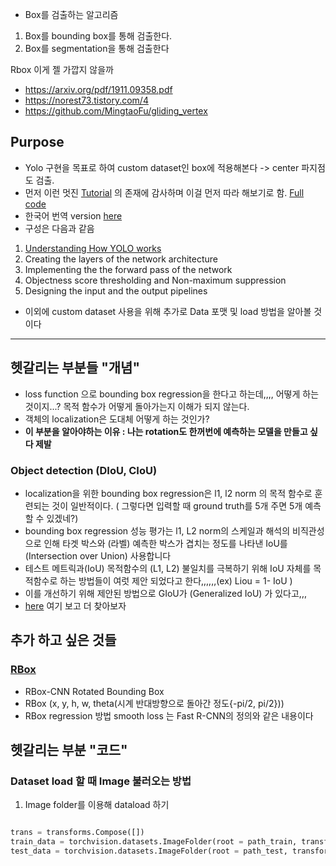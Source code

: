 - Box를 검출하는 알고리즘 
1. Box를 bounding box를 통해 검출한다.
2. Box를 segmentation을 통해 검출한다


Rbox 이게 젤 가깝지 않을까
- https://arxiv.org/pdf/1911.09358.pdf
- https://norest73.tistory.com/4
- https://github.com/MingtaoFu/gliding_vertex

## Purpose
- Yolo 구현을 목표로 하여 custom dataset인 box에 적용해본다 -> center 파지점도 검출.
- 먼저 이런 멋진 [Tutorial](https://blog.paperspace.com/how-to-implement-a-yolo-object-detector-in-pytorch/) 의 존재에 감사하며 이걸 먼저 따라 해보기로 함. [Full code](https://github.com/ayooshkathuria/YOLO_v3_tutorial_from_scratch)
- 한국어 번역 version [here](https://deep-learning-study.tistory.com/411)
- 구성은 다음과 같음 
1. [Understanding How YOLO works](https://github.com/ChaeChae0505/Pytorch/blob/main/Miniproject/220120/1.UnderstandYOLO.md)
2. Creating the layers of the network architecture
3. Implementing the the forward pass of the network
4. Objectness score thresholding and Non-maximum suppression
5. Designing the input and the output pipelines
- 이외에 custom dataset 사용을 위해 추가로 Data 포맷 및 load 방법을 알아볼 것이다

---
## 헷갈리는 부분들 "개념"
- loss function 으로 bounding box regression을 한다고 하는데,,,, 어떻게 하는 것이지...? 목적 함수가 어떻게 돌아가는지 이해가 되지 않는다.
- 객체의 localization은 도대체 어떻게 하는 것인가?
- **이 부분을 알아야하는 이유 : 나는 rotation도 한꺼번에 예측하는 모델을 만들고 싶다 제발**

### Object detection (DIoU, CIoU)
- localization을 위한 bounding box regression은 l1, l2 norm 의 목적 함수로 훈련되는 것이 일반적이다. ( 그렇다면 입력할 때 ground truth를 5개 주면 5개 예측할 수 있겠네?) 
- bounding box regression 성능 평가는 l1, L2 norm의 스케일과 해석의 비직관성으로 인해 타겟 박스와 (라벨) 예측한 박스가 겹치는 정도를 나타낸 IoU를 (Intersection over Union) 사용합니다 
- 테스트 메트릭과(IoU) 목적함수의 (L1, L2) 불일치를 극복하기 위해 IoU 자체를 목적함수로 하는 방법들이 여럿 제안 되었다고 한다,,,,,,(ex) Liou = 1- IoU )
- 이를 개선하기 위해 제안된 방법으로 GIoU가 (Generalized IoU) 가 있다고,,,
- [here](https://hongl.tistory.com/215) 여기 보고 더 찾아보자



## 추가 하고 싶은 것들
### [RBox](https://dl.acm.org/doi/pdf/10.1145/3274895.3274915)
- RBox-CNN Rotated Bounding Box
- RBox (x, y, h, w, theta(시계 반대방향으로 돌아간 정도{-pi/2, pi/2})) 
- RBox regression 방법 smooth loss 는 Fast R-CNN의 정의와 같은 내용이다



## 헷갈리는 부분 "코드"
### Dataset load 할 때 Image 불러오는 방법
1. Image folder를 이용해 dataload 하기
```python

trans = transforms.Compose([])
train_data = torchvision.datasets.ImageFolder(root = path_train, transform = trans)
test_data = torchvision.datasets.ImageFolder(root = path_test, transform = trans)

```
